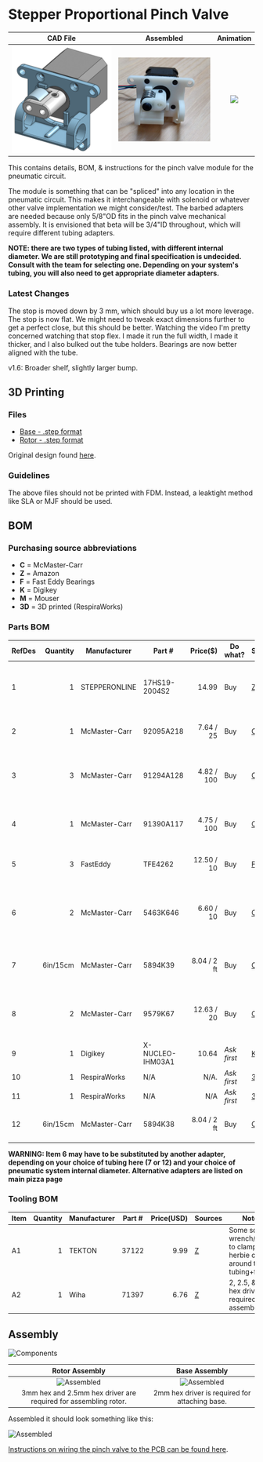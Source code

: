 # Stepper Proportional Pinch Valve

  CAD File         |  Assembled         |Animation           
:------------------:|:-----------------:|:-------------------------:
![](assets/rendering_1_6.png)  |  ![](assets/assembled.png)  |  ![](assets/animation.gif)


This contains details, BOM, & instructions for the pinch valve module for the pneumatic circuit. 

The module is something that can be "spliced" into any location in the pneumatic circuit.
This makes it interchangeable with solenoid or whatever other valve implementation we might consider/test.
The barbed adapters are needed because only 5/8"OD fits in the pinch valve mechanical assembly.
It is envisioned that beta will be 3/4"ID throughout, which will require different tubing adapters.

**NOTE: there are two types of tubing listed, with different internal diameter. We are still prototyping and final
specification is undecided. Consult with the team for selecting one.
Depending on your system's tubing, you will also need to get appropriate diameter adapters.** 

### Latest Changes

The stop is moved down by 3 mm, which should buy us a lot more leverage.
The stop is now flat. We might need to tweak exact dimensions further to get a perfect close, but this should be better.
Watching the video I'm pretty concerned watching that stop flex. I made it run the full width, I made it thicker, and I also bulked out the tube holders.
Bearings are now better aligned with the tube.

v1.6: Broader shelf, slightly larger bump.

## 3D Printing

### Files 

- [Base - .step format](assets/exhaust%20pinch%20valve%201.6%20-%20base.step)
- [Rotor - .step format](assets/exhaust%20pinch%20valve%201.6%20-%20rotor.step)

Original design found
[here](https://cad.onshape.com/documents/3fe0c1f79c482144c267173d/w/2ad1c08071a25185f9c78c68/e/764ab1c89ba2f5ce8cf4b650).

### Guidelines

The above files should not be printed with FDM. Instead, a leaktight method like SLA or MJF should be used.

## BOM

### Purchasing source abbreviations

* **C** = McMaster-Carr
* **Z** = Amazon
* **F** = Fast Eddy Bearings
* **K** = Digikey
* **M** = Mouser
* **3D** = 3D printed (RespiraWorks)

### Parts BOM

| RefDes | Quantity | Manufacturer  | Part #              | Price($)     | Do what?     | Sources            | Notes |
| ------ |---------:| ------------- | ------------------- | ------------:| ------------ |--------------------| ----- |
| 1      |        1 | STEPPERONLINE | 17HS19-2004S2       |       14.99  | Buy          | [Z][1amzn]         | Stepper motor. Make sure to get one with the full-cut D-shaft. |
| 2      |        1 | McMaster-Carr | 92095A218           |   7.64 / 25  | Buy          | [C][2mcmc]         | M5x30mm button head. Axle for bearing. |
| 3      |        3 | McMaster-Carr | 91294A128           |  4.82 / 100  | Buy          | [C][3mcmc]         | M3x8mm flat head. Attaches frame to stepper body |
| 4      |        1 | McMaster-Carr | 91390A117           |  4.75 / 100  | Buy          | [C][4mcmc]         | M5x5mm set screw. Attaches rotor to stepper |
| 5      |        3 | FastEddy      | TFE4262             |  12.50 / 10  | Buy          | [F][5fast]         | 5x16x5 Metal shielded bearings |
| 6      |        2 | McMaster-Carr | 5463K646            |  6.60 / 10   | Buy          | [C][6mcmc]         | Reducer 5/8"ID <-> 1/2"ID, single barb **READ WARNING BELOW**|
| 7      | 6in/15cm | McMaster-Carr | 5894K39             |  8.04 / 2 ft | Buy          | [C][7mcmc]         | Continuous-Flex Soft Tygon PVC Tubing, 1/2" ID, 5/8" OD |
| 8      |        2 | McMaster-Carr | 9579K67             |  12.63 / 20  | Buy          | [C][8mcmc]         | Easy-Install Double Snap-Grip Clamps, 1/2" to 19/32" ID |
| 9      |        1 | Digikey       | X-NUCLEO-IHM03A1    |        10.64 | *Ask first*  | [K][9key] [M][9mr] | Stepper driver dev board |
| 10     |        1 | RespiraWorks  | N/A                 |       N/A.   | *Ask first*  | [3D][103d]         | BASE - 3D printed |
| 11     |        1 | RespiraWorks  | N/A                 |       N/A    | *Ask first*  | [3D][103d]         | ROTOR - 3D printed |
| 12     | 6in/15cm | McMaster-Carr | 5894K38             |  8.04 / 2 ft | Buy          | [C][12mcmc]        | **alternative to 7**, tubing 3/8" ID, 5/8" OD |

**WARNING: Item 6 may have to be substituted by another adapter, depending on your choice of tubing here (7 or 12) and
your choice of pneumatic system internal diameter. Alternative adapters are listed on main pizza page**

[1amzn]:   https://www.amazon.com/dp/B07Z1J8JWH/ref=cm_sw_r_cp_api_i_d.zUEbRBKGSVW
[2mcmc]:   https://www.mcmaster.com/92095A218
[3mcmc]:   https://www.mcmaster.com/91294A128
[4mcmc]:   https://www.mcmaster.com/91390A117
[5fast]:   https://www.fasteddybearings.com/5x16x5-metal-shielded-bearing-625-zz-10-units/
[6mcmc]:   https://www.mcmaster.com/5463K646
[7mcmc]:   https://www.mcmaster.com/5894K39
[8mcmc]:   https://www.mcmaster.com/9579K67
[9key]:   https://www.digikey.com/short/z442qt
[9mr]:     https://www.mouser.com/ProductDetail/511-X-NUCLEO-IHM03A1
[103d]:    https://github.com/RespiraWorks/SystemDesign/blob/grace-pinch-valve-updates/2_Research_&_Development/Project-Pinch_Valve/README.md#exported-step-files
[12mcmc]:  https://www.mcmaster.com/5894K38

### Tooling BOM

| Item | Quantity | Manufacturer  | Part #      | Price(USD) | Sources         | Notes |
| ---- |---------:| ------------- | ----------- | ----------:|-----------------| ----- |
| A1   |        1 | TEKTON        | 37122       |       9.99 | [Z][a1amzn]      | Some sort of wrench/pliers, to clamp the herbie clips around the tubing+fitting. |
| A2   |        1 | Wiha          | 71397       |       6.76 | [Z][a2amzn]      | 2, 2.5, & 3mm hex drivers required for assembly.  |

[a1amzn]:   https://www.amazon.com/TEKTON-2-Inch-Joint-Pliers-37122/dp/B00KLY1FAY
[a2amzn]:   https://www.amazon.com/Wiha-71397-Metric-Insert-6-Piece/dp/B0084B7S70/ref=sr_1_4?dchild=1&keywords=3mm+hex&qid=1590347774&sr=8-4

## Assembly

![Components](assets/pinch-valve-components.jpg)

Rotor Assembly                     |  Base Assembly           |   
:---------------------------------:|:-------------------------: 
![Assembled](assets/pinch-assembling1.jpg)|  ![Assembled](assets/pinch-assembling2.jpg)  
3mm hex and 2.5mm hex driver are required for assembling rotor.|  2mm hex driver is required for attaching base.

Assembled it should look something like this:

![Assembled](assets/pinch-valve-assembled.jpg)

[Instructions on wiring the pinch valve to the PCB can be found here](https://github.com/RespiraWorks/pcbreathe).
